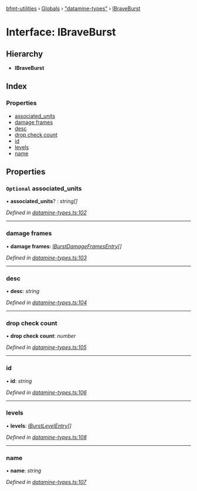 [bfmt-utilities](../README.md) › [Globals](../globals.md) › ["datamine-types"](../modules/_datamine_types_.md) › [IBraveBurst](_datamine_types_.ibraveburst.md)

# Interface: IBraveBurst

## Hierarchy

* **IBraveBurst**

## Index

### Properties

* [associated_units](_datamine_types_.ibraveburst.md#optional-associated_units)
* [damage frames](_datamine_types_.ibraveburst.md#damage-frames)
* [desc](_datamine_types_.ibraveburst.md#desc)
* [drop check count](_datamine_types_.ibraveburst.md#drop-check-count)
* [id](_datamine_types_.ibraveburst.md#id)
* [levels](_datamine_types_.ibraveburst.md#levels)
* [name](_datamine_types_.ibraveburst.md#name)

## Properties

### `Optional` associated_units

• **associated_units**? : *string[]*

*Defined in [datamine-types.ts:102](https://github.com/BluuArc/bfmt-utilities/blob/dcfe900/src/datamine-types.ts#L102)*

___

###  damage frames

• **damage frames**: *[IBurstDamageFramesEntry](_datamine_types_.iburstdamageframesentry.md)[]*

*Defined in [datamine-types.ts:103](https://github.com/BluuArc/bfmt-utilities/blob/dcfe900/src/datamine-types.ts#L103)*

___

###  desc

• **desc**: *string*

*Defined in [datamine-types.ts:104](https://github.com/BluuArc/bfmt-utilities/blob/dcfe900/src/datamine-types.ts#L104)*

___

###  drop check count

• **drop check count**: *number*

*Defined in [datamine-types.ts:105](https://github.com/BluuArc/bfmt-utilities/blob/dcfe900/src/datamine-types.ts#L105)*

___

###  id

• **id**: *string*

*Defined in [datamine-types.ts:106](https://github.com/BluuArc/bfmt-utilities/blob/dcfe900/src/datamine-types.ts#L106)*

___

###  levels

• **levels**: *[IBurstLevelEntry](_datamine_types_.iburstlevelentry.md)[]*

*Defined in [datamine-types.ts:108](https://github.com/BluuArc/bfmt-utilities/blob/dcfe900/src/datamine-types.ts#L108)*

___

###  name

• **name**: *string*

*Defined in [datamine-types.ts:107](https://github.com/BluuArc/bfmt-utilities/blob/dcfe900/src/datamine-types.ts#L107)*
